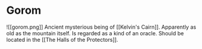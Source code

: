 # Gorom
![[gorom.png]]
Ancient mysterious being of [[Kelvin's Cairn]]. Apparently as old as the mountain itself. Is regarded as a kind of an oracle. Should be located in the [[The Halls of the Protectors]].